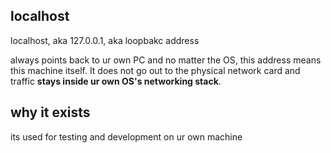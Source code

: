 ## localhost
localhost, aka 127.0.0.1, aka loopbakc address

always points back to ur own PC and no matter the OS, this address means this machine itself.
It does not go out to the physical network card and traffic **stays inside ur own OS's networking stack**.

## why it exists
its used for testing and development on ur own machine
